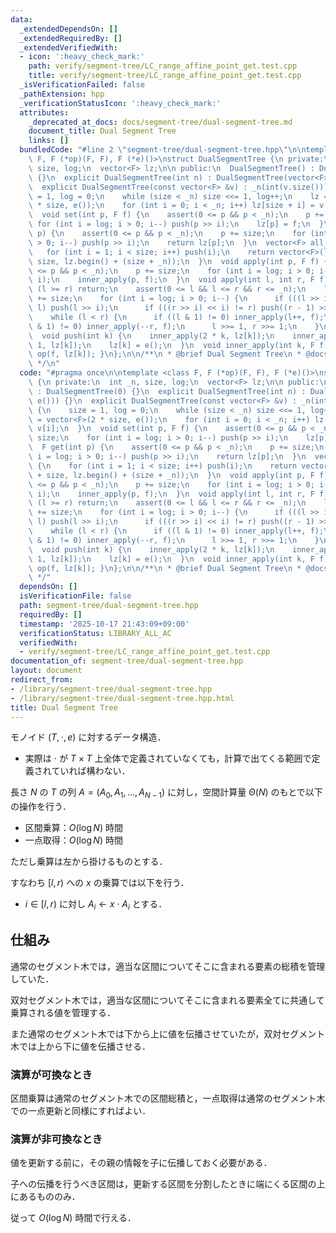 ```yaml
---
data:
  _extendedDependsOn: []
  _extendedRequiredBy: []
  _extendedVerifiedWith:
  - icon: ':heavy_check_mark:'
    path: verify/segment-tree/LC_range_affine_point_get.test.cpp
    title: verify/segment-tree/LC_range_affine_point_get.test.cpp
  _isVerificationFailed: false
  _pathExtension: hpp
  _verificationStatusIcon: ':heavy_check_mark:'
  attributes:
    _deprecated_at_docs: docs/segment-tree/dual-segment-tree.md
    document_title: Dual Segment Tree
    links: []
  bundledCode: "#line 2 \"segment-tree/dual-segment-tree.hpp\"\n\ntemplate <class\
    \ F, F (*op)(F, F), F (*e)()>\nstruct DualSegmentTree {\n private:\n  int _n,\
    \ size, log;\n  vector<F> lz;\n\n public:\n  DualSegmentTree() : DualSegmentTree(0)\
    \ {}\n  explicit DualSegmentTree(int n) : DualSegmentTree(vector<F>(n, e())) {}\n\
    \  explicit DualSegmentTree(const vector<F> &v) : _n(int(v.size())) {\n    size\
    \ = 1, log = 0;\n    while (size < _n) size <<= 1, log++;\n    lz = vector<F>(2\
    \ * size, e());\n    for (int i = 0; i < _n; i++) lz[size + i] = v[i];\n  }\n\
    \  void set(int p, F f) {\n    assert(0 <= p && p < _n);\n    p += size;\n   \
    \ for (int i = log; i > 0; i--) push(p >> i);\n    lz[p] = f;\n  }\n  F get(int\
    \ p) {\n    assert(0 <= p && p < _n);\n    p += size;\n    for (int i = log; i\
    \ > 0; i--) push(p >> i);\n    return lz[p];\n  }\n  vector<F> all_get() {\n \
    \   for (int i = 1; i < size; i++) push(i);\n    return vector<F>(lz.begin() +\
    \ size, lz.begin() + (size + _n));\n  }\n  void apply(int p, F f) {\n    assert(0\
    \ <= p && p < _n);\n    p += size;\n    for (int i = log; i > 0; i--) push(p >>\
    \ i);\n    inner_apply(p, f);\n  }\n  void apply(int l, int r, F f) {\n    if\
    \ (l >= r) return;\n    assert(0 <= l && l <= r && r <= _n);\n    l += size, r\
    \ += size;\n    for (int i = log; i > 0; i--) {\n      if (((l >> i) << i) !=\
    \ l) push(l >> i);\n      if (((r >> i) << i) != r) push((r - 1) >> i);\n    }\n\
    \    while (l < r) {\n      if ((l & 1) != 0) inner_apply(l++, f);\n      if ((r\
    \ & 1) != 0) inner_apply(--r, f);\n      l >>= 1, r >>= 1;\n    }\n  }\n\n private:\n\
    \  void push(int k) {\n    inner_apply(2 * k, lz[k]);\n    inner_apply(2 * k +\
    \ 1, lz[k]);\n    lz[k] = e();\n  }\n  void inner_apply(int k, F f) { lz[k] =\
    \ op(f, lz[k]); }\n};\n\n/**\n * @brief Dual Segment Tree\n * @docs docs/segment-tree/dual-segment-tree.md\n\
    \ */\n"
  code: "#pragma once\n\ntemplate <class F, F (*op)(F, F), F (*e)()>\nstruct DualSegmentTree\
    \ {\n private:\n  int _n, size, log;\n  vector<F> lz;\n\n public:\n  DualSegmentTree()\
    \ : DualSegmentTree(0) {}\n  explicit DualSegmentTree(int n) : DualSegmentTree(vector<F>(n,\
    \ e())) {}\n  explicit DualSegmentTree(const vector<F> &v) : _n(int(v.size()))\
    \ {\n    size = 1, log = 0;\n    while (size < _n) size <<= 1, log++;\n    lz\
    \ = vector<F>(2 * size, e());\n    for (int i = 0; i < _n; i++) lz[size + i] =\
    \ v[i];\n  }\n  void set(int p, F f) {\n    assert(0 <= p && p < _n);\n    p +=\
    \ size;\n    for (int i = log; i > 0; i--) push(p >> i);\n    lz[p] = f;\n  }\n\
    \  F get(int p) {\n    assert(0 <= p && p < _n);\n    p += size;\n    for (int\
    \ i = log; i > 0; i--) push(p >> i);\n    return lz[p];\n  }\n  vector<F> all_get()\
    \ {\n    for (int i = 1; i < size; i++) push(i);\n    return vector<F>(lz.begin()\
    \ + size, lz.begin() + (size + _n));\n  }\n  void apply(int p, F f) {\n    assert(0\
    \ <= p && p < _n);\n    p += size;\n    for (int i = log; i > 0; i--) push(p >>\
    \ i);\n    inner_apply(p, f);\n  }\n  void apply(int l, int r, F f) {\n    if\
    \ (l >= r) return;\n    assert(0 <= l && l <= r && r <= _n);\n    l += size, r\
    \ += size;\n    for (int i = log; i > 0; i--) {\n      if (((l >> i) << i) !=\
    \ l) push(l >> i);\n      if (((r >> i) << i) != r) push((r - 1) >> i);\n    }\n\
    \    while (l < r) {\n      if ((l & 1) != 0) inner_apply(l++, f);\n      if ((r\
    \ & 1) != 0) inner_apply(--r, f);\n      l >>= 1, r >>= 1;\n    }\n  }\n\n private:\n\
    \  void push(int k) {\n    inner_apply(2 * k, lz[k]);\n    inner_apply(2 * k +\
    \ 1, lz[k]);\n    lz[k] = e();\n  }\n  void inner_apply(int k, F f) { lz[k] =\
    \ op(f, lz[k]); }\n};\n\n/**\n * @brief Dual Segment Tree\n * @docs docs/segment-tree/dual-segment-tree.md\n\
    \ */"
  dependsOn: []
  isVerificationFile: false
  path: segment-tree/dual-segment-tree.hpp
  requiredBy: []
  timestamp: '2025-10-17 21:43:09+09:00'
  verificationStatus: LIBRARY_ALL_AC
  verifiedWith:
  - verify/segment-tree/LC_range_affine_point_get.test.cpp
documentation_of: segment-tree/dual-segment-tree.hpp
layout: document
redirect_from:
- /library/segment-tree/dual-segment-tree.hpp
- /library/segment-tree/dual-segment-tree.hpp.html
title: Dual Segment Tree
---
```

モノイド $(T,\cdot,e)$ に対するデータ構造．

- 実際は $\cdot$ が $T\times T$ 上全体で定義されていなくても，計算で出てくる範囲で定義されていれば構わない．

長さ $N$ の $T$ の列 $A=(A_0,A_1,\dots,A_{N-1})$ に対し，空間計算量 $\Theta(N)$ のもとで以下の操作を行う．

- 区間乗算：$O(\log N)$ 時間
- 一点取得：$O(\log N)$ 時間

ただし乗算は左から掛けるものとする．

すなわち $[l,r)$ への $x$ の乗算では以下を行う．

- $i\in[l,r)$ に対し $A_i\leftarrow x\cdot A_i$ とする．

## 仕組み

通常のセグメント木では，適当な区間についてそこに含まれる要素の総積を管理していた．

双対セグメント木では，適当な区間についてそこに含まれる要素全てに共通して乗算される値を管理する．

また通常のセグメント木では下から上に値を伝播させていたが，双対セグメント木では上から下に値を伝播させる．

### 演算が可換なとき

区間乗算は通常のセグメント木での区間総積と，一点取得は通常のセグメント木での一点更新と同様にすればよい．

### 演算が非可換なとき

値を更新する前に，その親の情報を子に伝播しておく必要がある．

子への伝播を行うべき区間は，更新する区間を分割したときに端にくる区間の上にあるもののみ．

従って $O(\log N)$ 時間で行える．
